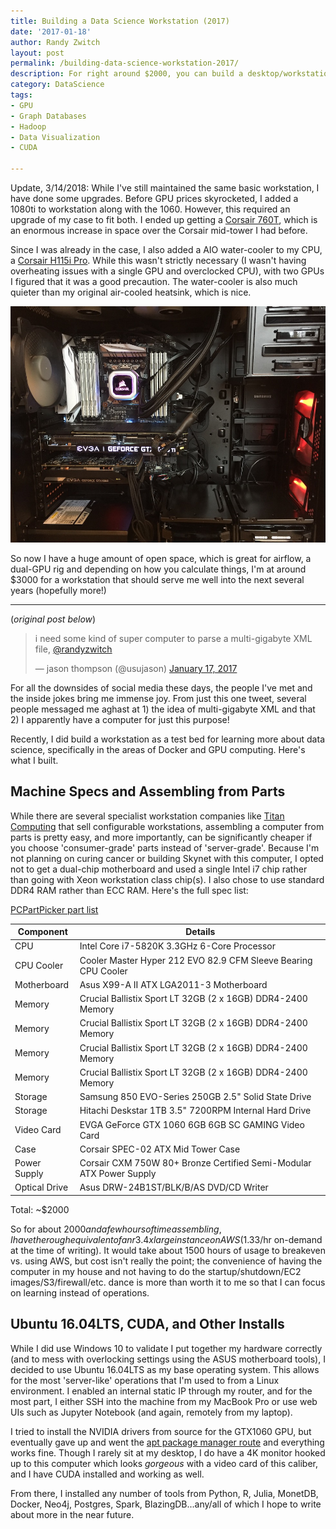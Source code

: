 ```yaml
---
title: Building a Data Science Workstation (2017)
date: '2017-01-18'
author: Randy Zwitch
layout: post
permalink: /building-data-science-workstation-2017/
description: For right around $2000, you can build a desktop/workstation for data science that will stretch your idea of capabilities of a single machine.
category: DataScience
tags:
- GPU
- Graph Databases
- Hadoop
- Data Visualization
- CUDA

---
```

Update, 3/14/2018: While I've still maintained the same basic workstation, I have done some upgrades. Before GPU prices skyrocketed, I added a 1080ti to workstation along with the 1060. However, this required an upgrade of my case to fit both. I ended up getting a [Corsair 760T](https://www.corsair.com/uk/en/Categories/Products/Cases/Graphite-Series%E2%84%A2-760T-Full-Tower-Windowed-Case/p/CC-9011073-WW), which is an enormous increase in space over the Corsair mid-tower I had before.

Since I was already in the case, I also added a AIO water-cooler to my CPU, a [Corsair H115i Pro](https://www.corsair.com/us/en/Categories/Products/Cooling/Hydro-Series%E2%84%A2-H115i-PRO-RGB-280mm-Liquid-CPU-Cooler/p/CW-9060032-WW). While this wasn't strictly necessary (I wasn't having overheating issues with a single GPU and overclocked CPU), with two GPUs I figured that it was a good precaution. The water-cooler is also much quieter than my original air-cooled heatsink, which is nice.

![data science workstation 2018](/assets/img/data-science-workstation-2018.JPG)

So now I have a huge amount of open space, which is great for airflow, a dual-GPU rig and depending on how you calculate things, I'm at around $3000 for a workstation that should serve me well into the next several years (hopefully more!)

----

(_original post below_)
<blockquote class="twitter-tweet" data-lang="en"><p lang="en" dir="ltr">i need some kind of super computer to parse a multi-gigabyte XML file, <a href="https://twitter.com/randyzwitch">@randyzwitch</a></p>&mdash; jason thompson (@usujason) <a href="https://twitter.com/usujason/status/821429000270528512">January 17, 2017</a></blockquote>
<script async src="//platform.twitter.com/widgets.js" charset="utf-8"></script>

For all the downsides of social media these days, the people I've met and the inside jokes bring me immense joy. From just this one tweet, several people messaged me aghast at 1) the idea of multi-gigabyte XML and that 2) I apparently have a computer for just this purpose!

Recently, I did build a workstation as a test bed for learning more about data science, specifically in the areas of Docker and GPU computing. Here's what I built.

## Machine Specs and Assembling from Parts

While there are several specialist workstation companies like [Titan Computing](http://www.titancomputers.com/SearchResults.asp?Search=workstation) that sell configurable workstations, assembling a computer from parts is pretty easy, and more importantly, can be significantly cheaper if you choose 'consumer-grade' parts instead of 'server-grade'. Because I'm not planning on curing cancer or building Skynet with this computer, I opted not to get a dual-chip motherboard and used a single Intel i7 chip rather than going with Xeon workstation class chip(s). I also chose to use standard DDR4 RAM rather than ECC RAM. Here's the full spec list:

[PCPartPicker part list](https://pcpartpicker.com/list/TPwTjc)

| Component  | Details |
| ------------- | ------------- |
| CPU  | Intel Core i7-5820K 3.3GHz 6-Core Processor  |
| CPU Cooler| Cooler Master Hyper 212 EVO 82.9 CFM Sleeve Bearing CPU Cooler |
| Motherboard| Asus X99-A II ATX LGA2011-3 Motherboard |
| Memory| Crucial Ballistix Sport LT 32GB (2 x 16GB) DDR4-2400 Memory  |
| Memory| Crucial Ballistix Sport LT 32GB (2 x 16GB) DDR4-2400 Memory  |
| Memory| Crucial Ballistix Sport LT 32GB (2 x 16GB) DDR4-2400 Memory  |
| Memory| Crucial Ballistix Sport LT 32GB (2 x 16GB) DDR4-2400 Memory  |
| Storage| Samsung 850 EVO-Series 250GB 2.5" Solid State Drive  |
| Storage| Hitachi Deskstar 1TB 3.5" 7200RPM Internal Hard Drive  |
| Video Card| EVGA GeForce GTX 1060 6GB 6GB SC GAMING Video Card  |
| Case| Corsair SPEC-02 ATX Mid Tower Case  |
| Power Supply| Corsair CXM 750W 80+ Bronze Certified Semi-Modular ATX Power Supply |
| Optical Drive| Asus DRW-24B1ST/BLK/B/AS DVD/CD Writer  |

Total: ~$2000

So for about $2000 and a few hours of time assembling, I have the rough equivalent of an r3.4xlarge instance on AWS ($1.33/hr on-demand at the time of writing). It would take about 1500 hours of usage to breakeven vs. using AWS, but cost isn't really the point; the convenience of having the computer in my house and not having to do the startup/shutdown/EC2 images/S3/firewall/etc. dance is more than worth it to me so that I can focus on learning instead of operations.

## Ubuntu 16.04LTS, CUDA, and Other Installs

While I did use Windows 10 to validate I put together my hardware correctly (and to mess with overlocking settings using the ASUS motherboard tools), I decided to use Ubuntu 16.04LTS as my base operating system. This allows for the most 'server-like' operations that I'm used to from a Linux environment. I enabled an internal static IP through my router, and for the most part, I either SSH into the machine from my MacBook Pro or use web UIs such as Jupyter Notebook (and again, remotely from my laptop).

I tried to install the NVIDIA drivers from source for the GTX1060 GPU, but eventually gave up and went the [apt package manager route](http://tipsonubuntu.com/2016/08/24/nvidia-367-44-support-titan-x-pascal-gtx-1060/) and everything works fine. Though I rarely sit at my desktop, I do have a 4K monitor hooked up to this computer which looks _gorgeous_ with a video card of this caliber, and I have CUDA installed and working as well.  

From there, I installed any number of tools from Python, R, Julia, MonetDB, Docker, Neo4j, Postgres, Spark, BlazingDB...any/all of which I hope to write about more in the near future.
